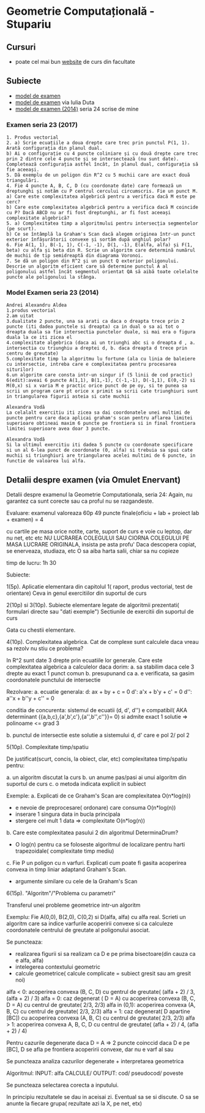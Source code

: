 # Geometrie Computațională - Stupariu

## Cursuri

- poate cel mai bun [website](http://gta.math.unibuc.ro/stup/geom_comp.html) de curs din facultate

## Subiecte

- [model de examen](https://www.dropbox.com/s/6bhl9zj8r887l64/231-geom-comp-exam.txt?dl=0)
- [model de examen](https://www.dropbox.com/sh/2pr9ofq998vgyq0/AADaMvUwXA_VLOYZBVG8V-1Ua?dl=0) via Iulia Duta
- [model de examen (2014)](https://plus.google.com/photos/110111587079191484355/albums/6110515967901809441?authkey=CJXl8r34lpHAIw) seria 24 scrise de mine

### Examen seria 23 (2017)
```
1. Produs vectorial
2. a) Scrie ecuațiile a doua drepte care trec prin punctul P(1, 1). Arată configurația din planul dual.
b) Ai o configurație cu 4 puncte coliniare și cu două drepte care trec prin 2 dintre cele 4 puncte și se intersectează (nu sunt date). Completează configurația astfel încât, în planul dual, configurația să fie aceeași.
5. Dă exemplu de un poligon din R^2 cu 5 muchii care are exact două triangulări.
4. Fie 4 puncte A, B, C, D (cu coordonate date) care formează un dreptunghi și notăm cu P centrul cercului circumscris. Fie un punct M.
a) Care este complexitatea algebrică pentru a verifica dacă M este pe cerc?
b) Care este complexitatea algebrică pentru a verifica dacă M coincide cu P? Dacă ABCD nu ar fi fost dreptunghi, ar fi fost aceeași complexitate algebrică?
5. a) Complexitatea timp a algoritmului pentru intersecția segmentelor (pe scurt).
b) Ce se întâmplă la Graham's Scan dacă alegem originea într-un punct exterior înfășurătorii convexe și sortăm după unghiul polar?
6. Fie A(1, 1), B(-1, 1), C(-1, -1), D(1, -1), E(alfa, alfa) și F(1, beta) cu alfa și beta din R. Scrie un algoritm care determină numărul de muchii de tip semidreaptă din diagrama Voronoi.
7. Se dă un poligon din R^2 și un punct Q exterior poligonului. Descrie un algoritm eficient care să determine punctul A al poligonului astfel încât segmentul orientat QA să aibă toate celelalte puncte ale poligonului la stânga.
```

### Model Examen seria 23 (2014)

```
Andrei Alexandru Aldea 
1.produs vectorial
2.am uitat
3.dualitate 2 puncte, una sa arati ca daca o dreapta trece prin 2 puncte (iti dadea punctele si dreapta) ca in dual o sa ai tot o dreapta duala sa fie intersectia punctelor duale, si mai era o figura duala la ce iti zicea el
4.complexitate algebrica (daca ai un triunghi abc si o dreapta d , a. intersectia cu triunghiu a dreptei d, b. daca dreapta d trece prin centru de greutate)
5.complexitate timp la algoritmu lu fortune (ala cu linia de baleiere cu intersectie, intreba care e complexitatea pentru procesarea siturilor)
6.un algoritm care consta intr-un singur if (5 linii de cod practic)
6(edit):aveai 6 puncte A(1,1), B(1,-1), C(-1,-1), D(-1,1), E(0,-2) si M(0,x) si x varia M e practic orice punct de pe oy, si te punea sa scrii un program care pt orice x primit sa scrii cate triunghiuri sunt in triangularea figurii asteia si cate muchii

Alexandra Vodă 
La celalalt exercitiu iti zicea sa dai coordonatele unei multimi de puncte pentru care daca aplicai graham's scan pentru aflarea limitei superioare obtineai maxim 6 puncte pe frontiera si in final frontiera limitei superioare avea doar 3 puncte.

Alexandra Vodă 
Si la ultimul exercitiu iti dadea 5 puncte cu coordonate specificare si un al 6-lea punct de coordonate (0, alfa) si trebuia sa spui cate muchii si triunghiuri are triangularea acelei multimi de 6 puncte, in functie de valoarea lui alfa.
```

## Detalii despre examen (via Omulet Enervant)

Detalii despre examenul la Geometrie Computationala, seria 24:
Again, nu garantez ca sunt corecte sau ca proful nu se razgandeste.

Evaluare:
examenul valoreaza 60p
49 puncte finale(oficiu + lab + proiect lab + examen) = 4

cu cartile pe masa
orice notite, carte, suport de curs
e voie cu leptop, dar nu net, etc etc
NU LUCRAREA COLEGULUI SAU CIORNA COLEGULUI PE MASA
LUCRARE ORIGINALA, insista pe asta profu'
Daca descopera copiat, se enerveaza, studiaza, etc
O sa aiba harta salii, chiar sa nu copieze

timp de lucru: 1h 30

Subiecte:

1(5p). Aplicatie elementara din capitolul 1( raport, produs vectorial, test de orientare)
Ceva in genul exercitiilor din suportul de curs

2(10p) si 3(10p). Subiecte elementare legate de algoritmii prezentati( formulari directe sau "dati exemple")
Sectiunile de exercitii din suportul de curs

Gata cu chestii elementare.

4(10p). Complexitatea algebrica. Cat de complexe sunt calculele daca vreau sa rezolv nu stiu ce problema?

In R^2 sunt date 3 drepte prin ecuatiile lor generale. Care este complexitatea algebrica a calculelor daca dorim:
a. sa stabilim daca cele 3 drepte au exact 1 punct comun
b. presupunand ca a. e verificata, sa gasim coordonatele punctului de intersectie

Rezolvare:
a. ecuatie generala:
d: ax + by + c = 0
d': a'x + b'y + c' = 0
d'': a''x + b''y + c'' = 0

conditia de concurenta: sistemul de ecuatii (d, d', d'') e compatibil( AKA determinant {{a,b,c},{a',b',c'},{a'',b'',c''}}= 0) si admite exact 1 solutie
=> polinoame <= grad 3

b. punctul de intersectie este solutie a sistemului d, d' care e pol 2/ pol 2

5(10p). Complexitate timp/spatiu

De justificat(scurt, concis, la obiect, clar, etc) complexitatea timp/spatiu pentru:

a. un algoritm discutat la curs
b. un anume pas/pasi ai unui algoritm din suportul de curs
c. o metoda indicata explicit in subiect

Exemple:
a. Explicati de ce Graham's Scan are complexitatea O(n*log(n))
- e nevoie de preprocesare( ordonare) care consuma O(n*log(n))
- inserare 1 singura data in bucla principala
- stergere cel mult 1 data
=> complexitate O(n*log(n))

b. Care este complexitatea pasului 2 din algoritmul DeterminaDrum?
- O log(n) pentru ca se foloseste algoritmul de localizare pentru harti trapezoidale( complexitate timp mediu)

c. Fie P un poligon cu n varfuri. Explicati cum poate fi gasita acoperirea convexa in timp liniar adaptand Graham's Scan.
- argumente similare cu cele de la Graham's Scan

6(15p). "Algoritm"/"Problema cu parametri"

Transferul unei probleme geometrice intr-un algoritm

Exemplu:
Fie A(0,0), B(2,0), C(0,2) si D(alfa, alfa) cu alfa real.
Scrieti un algoritm care sa indice varfurile acoperirii convexe si ca calculeze coordonatele centrului de greutate al poligonului asociat.

Se puncteaza:
- realizarea figurii si sa realizam ca D e pe prima bisectoare(din cauza ca e alfa, alfa)
- intelegerea contextului geometric
- calcule geometrice( calcule complicate = subiect gresit sau am gresit noi)

alfa < 0: acoperirea convexa (B, C, D) cu gentrul de greutate( (alfa + 2) / 3, (alfa + 2) / 3)
alfa = 0: caz degenerat ( D = A) cu acoperirea convexa (B, C, D = A) cu centrul de greutate( 2/3, 2/3)
alfa in (0,1): acoperirea convexa (A, B, C) cu centrul de greutate( 2/3, 2/3)
alfa = 1: caz degenerat( D apartine [BC]) cu acoperirea convexa (A, B, C) cu centrul de greutate( 2/3, 2/3)
alfa > 1: acoperirea convexa A, B, C, D cu centrul de greutate( (afla + 2) / 4, (afla + 2) / 4)

Pentru cazurile degenerate daca D = A => 2 puncte coinccid
daca D e pe [BC], D se afla pe frontiera acoperirii convexe, dar nu e varf al sau

Se puncteaza analiza cazurilor degenerate + interpretarea geometrica

Algoritmul:
INPUT: alfa
CALCULE/ OUTPUT: cod/ pseudocod/ poveste

Se puncteaza selectarea corecta a inputului.

In principiu rezultatele se dau in aceisai zi. Eventual sa se si discute. O sa se anunte la fiecare grupa( rezultate azi la X, pe net, etx)
